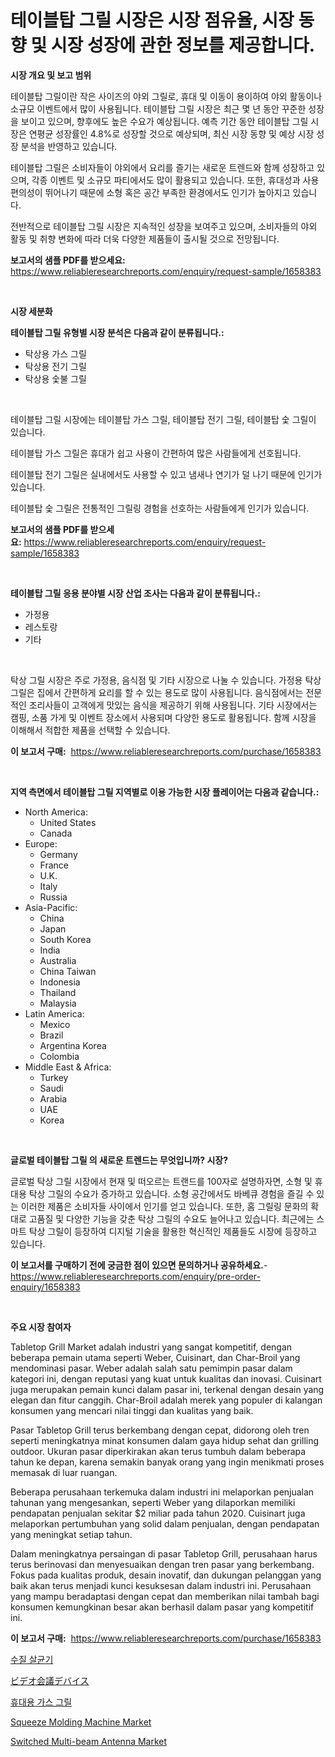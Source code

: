 <p><h1>테이블탑 그릴 시장은 시장 점유율, 시장 동향 및 시장 성장에 관한 정보를 제공합니다.</h1></p><p><strong>시장 개요 및 보고 범위</strong></p>
<p><p>테이블탑 그릴이란 작은 사이즈의 야외 그릴로, 휴대 및 이동이 용이하여 야외 활동이나 소규모 이벤트에서 많이 사용됩니다. 테이블탑 그릴 시장은 최근 몇 년 동안 꾸준한 성장을 보이고 있으며, 향후에도 높은 수요가 예상됩니다. 예측 기간 동안 테이블탑 그릴 시장은 연평균 성장률인 4.8%로 성장할 것으로 예상되며, 최신 시장 동향 및 예상 시장 성장 분석을 반영하고 있습니다.</p><p>테이블탑 그릴은 소비자들이 야외에서 요리를 즐기는 새로운 트렌드와 함께 성장하고 있으며, 각종 이벤트 및 소규모 파티에서도 많이 활용되고 있습니다. 또한, 휴대성과 사용 편의성이 뛰어나기 때문에 소형 혹은 공간 부족한 환경에서도 인기가 높아지고 있습니다.</p><p>전반적으로 테이블탑 그릴 시장은 지속적인 성장을 보여주고 있으며, 소비자들의 야외 활동 및 취향 변화에 따라 더욱 다양한 제품들이 출시될 것으로 전망됩니다.</p></p>
<p><strong>보고서의 샘플 PDF를 받으세요:</strong> <a href="https://www.reliableresearchreports.com/enquiry/request-sample/1658383">https://www.reliableresearchreports.com/enquiry/request-sample/1658383</a></p>
<p>&nbsp;</p>
<p><strong>시장 세분화</strong></p>
<p><strong>테이블탑 그릴 유형별 시장 분석은 다음과 같이 분류됩니다.:</strong></p>
<p><ul><li>탁상용 가스 그릴</li><li>탁상용 전기 그릴</li><li>탁상용 숯불 그릴</li></ul></p>
<p>&nbsp;</p>
<p><p>테이블탑 그릴 시장에는 테이블탑 가스 그릴, 테이블탑 전기 그릴, 테이블탑 숯 그릴이 있습니다. </p><p>테이블탑 가스 그릴은 휴대가 쉽고 사용이 간편하여 많은 사람들에게 선호됩니다. </p><p>테이블탑 전기 그릴은 실내에서도 사용할 수 있고 냄새나 연기가 덜 나기 때문에 인기가 있습니다. </p><p>테이블탑 숯 그릴은 전통적인 그릴링 경험을 선호하는 사람들에게 인기가 있습니다.</p></p>
<p><strong>보고서의 샘플 PDF를 받으세요:</strong>&nbsp;<a href="https://www.reliableresearchreports.com/enquiry/request-sample/1658383">https://www.reliableresearchreports.com/enquiry/request-sample/1658383</a></p>
<p>&nbsp;</p>
<p><strong> 테이블탑 그릴 응용 분야별 시장 산업 조사는 다음과 같이 분류됩니다.:</strong></p>
<p><ul><li>가정용</li><li>레스토랑</li><li>기타</li></ul></p>
<p>&nbsp;</p>
<p><p>탁상 그릴 시장은 주로 가정용, 음식점 및 기타 시장으로 나눌 수 있습니다. 가정용 탁상 그릴은 집에서 간편하게 요리를 할 수 있는 용도로 많이 사용됩니다. 음식점에서는 전문적인 조리사들이 고객에게 맛있는 음식을 제공하기 위해 사용됩니다. 기타 시장에서는 캠핑, 소품 가게 및 이벤트 장소에서 사용되며 다양한 용도로 활용됩니다. 함께 시장을 이해해서 적합한 제품을 선택할 수 있습니다.</p></p>
<p><strong>이 보고서 구매:</strong>&nbsp; <a href="https://www.reliableresearchreports.com/purchase/1658383">https://www.reliableresearchreports.com/purchase/1658383</a></p>
<p>&nbsp;</p>
<p><strong>지역 측면에서 테이블탑 그릴 지역별로 이용 가능한 시장 플레이어는 다음과 같습니다.:</strong></p>
<p><ul>
    <li>
        North America:
        <ul>
            <li>United States</li>
            <li>Canada</li>
        </ul>
    </li>
    <li>
        Europe:
        <ul>
            <li>Germany</li>
            <li>France</li>
            <li>U.K.</li>
            <li>Italy</li>
            <li>Russia</li>
        </ul>
    </li>
    <li>
        Asia-Pacific:
        <ul>
            <li>China</li>
            <li>Japan</li>
            <li>South Korea</li>
            <li>India</li>
            <li>Australia</li>
            <li>China Taiwan</li>
            <li>Indonesia</li>
            <li>Thailand</li>
            <li>Malaysia</li>
        </ul>
    </li>
    <li>
        Latin America:
        <ul>
            <li>Mexico</li>
            <li>Brazil</li>
            <li>Argentina Korea</li>
            <li>Colombia</li>
        </ul>
    </li>
    <li>
        Middle East & Africa:
        <ul>
            <li>Turkey</li>
            <li>Saudi</li>
            <li>Arabia</li>
            <li>UAE</li>
            <li>Korea</li>
        </ul>
    </li>
    </ul></p>
<p>&nbsp;</p>
<p><strong>글로벌 테이블탑 그릴 의 새로운 트렌드는 무엇입니까? 시장?</strong></p>
<p><p>글로벌 탁상 그릴 시장에서 현재 및 떠오르는 트랜드를 100자로 설명하자면, 소형 및 휴대용 탁상 그릴의 수요가 증가하고 있습니다. 소형 공간에서도 바베큐 경험을 즐길 수 있는 이러한 제품은 소비자들 사이에서 인기를 얻고 있습니다. 또한, 홈 그릴링 문화의 확대로 고품질 및 다양한 기능을 갖춘 탁상 그릴의 수요도 늘어나고 있습니다. 최근에는 스마트 탁상 그릴이 등장하여 디지털 기술을 활용한 혁신적인 제품들도 시장에 등장하고 있습니다.</p></p>
<p><strong>이 보고서를 구매하기 전에 궁금한 점이 있으면 문의하거나 공유하세요.</strong>- <a href="https://www.reliableresearchreports.com/enquiry/pre-order-enquiry/1658383">https://www.reliableresearchreports.com/enquiry/pre-order-enquiry/1658383</a></p>
<p>&nbsp;</p>
<p><strong>주요 시장 참여자</strong></p>
<p><p>Tabletop Grill Market adalah industri yang sangat kompetitif, dengan beberapa pemain utama seperti Weber, Cuisinart, dan Char-Broil yang mendominasi pasar. Weber adalah salah satu pemimpin pasar dalam kategori ini, dengan reputasi yang kuat untuk kualitas dan inovasi. Cuisinart juga merupakan pemain kunci dalam pasar ini, terkenal dengan desain yang elegan dan fitur canggih. Char-Broil adalah merek yang populer di kalangan konsumen yang mencari nilai tinggi dan kualitas yang baik.</p><p>Pasar Tabletop Grill terus berkembang dengan cepat, didorong oleh tren seperti meningkatnya minat konsumen dalam gaya hidup sehat dan grilling outdoor. Ukuran pasar diperkirakan akan terus tumbuh dalam beberapa tahun ke depan, karena semakin banyak orang yang ingin menikmati proses memasak di luar ruangan.</p><p>Beberapa perusahaan terkemuka dalam industri ini melaporkan penjualan tahunan yang mengesankan, seperti Weber yang dilaporkan memiliki pendapatan penjualan sekitar $2 miliar pada tahun 2020. Cuisinart juga melaporkan pertumbuhan yang solid dalam penjualan, dengan pendapatan yang meningkat setiap tahun.</p><p>Dalam meningkatnya persaingan di pasar Tabletop Grill, perusahaan harus terus berinovasi dan menyesuaikan dengan tren pasar yang berkembang. Fokus pada kualitas produk, desain inovatif, dan dukungan pelanggan yang baik akan terus menjadi kunci kesuksesan dalam industri ini. Perusahaan yang mampu beradaptasi dengan cepat dan memberikan nilai tambah bagi konsumen kemungkinan besar akan berhasil dalam pasar yang kompetitif ini.</p></p>
<p><strong>이 보고서 구매:</strong>&nbsp;&nbsp;<a href="https://www.reliableresearchreports.com/purchase/1658383">https://www.reliableresearchreports.com/purchase/1658383</a></p>
<p><p><a href="https://medium.com/@leonidasalazar756/%EB%AC%BC-%EC%82%B4%EA%B7%A0%EA%B8%B0-%EC%8B%9C%EC%9E%A5-%EC%A0%90%EC%9C%A0%EC%9C%A8-%EB%B3%80%ED%99%94-%EB%B0%8F-%EC%8B%9C%EC%9E%A5-%EC%84%B1%EC%9E%A5-%EC%B6%94%EC%84%B8-2024-2031-ff2f3eb4149b">수질 살균기</a></p><p><a href="https://github.com/schmahlson/Market-Research-Report-List-1/blob/main/519659913389.md">ビデオ会議デバイス</a></p><p><a href="https://github.com/KellyLyncyh543964/Market-Research-Report-List-1/blob/main/782880812246.md">휴대용 가스 그릴</a></p><p><a href="https://view.publitas.com/reportprime-1/squeeze-molding-machine-market-furnish-information-about-market-size-market-share-market-dynamics-and-projections-spanning-from-2024-to-2031/">Squeeze Molding Machine Market</a></p><p><a href="https://github.com/vimar16th/Market-Research-Report-List-3/blob/main/switched-multi-beam-antenna-market.md">Switched Multi-beam Antenna Market</a></p></p>

